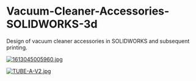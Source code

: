 # Vacuum-Cleaner-Accessories-SOLIDWORKS-3d
Design of vacuum cleaner accessories in SOLIDWORKS and subsequent printing.


[![1613045005960.jpg](https://i.postimg.cc/mkm1qRTz/1613045005960.jpg)](https://postimg.cc/30Dw4s4Y)


[![TUBE-A-V2.jpg](https://i.postimg.cc/3Rz4g9rV/TUBE-A-V2.jpg)](https://postimg.cc/Hc4kmwy9)

